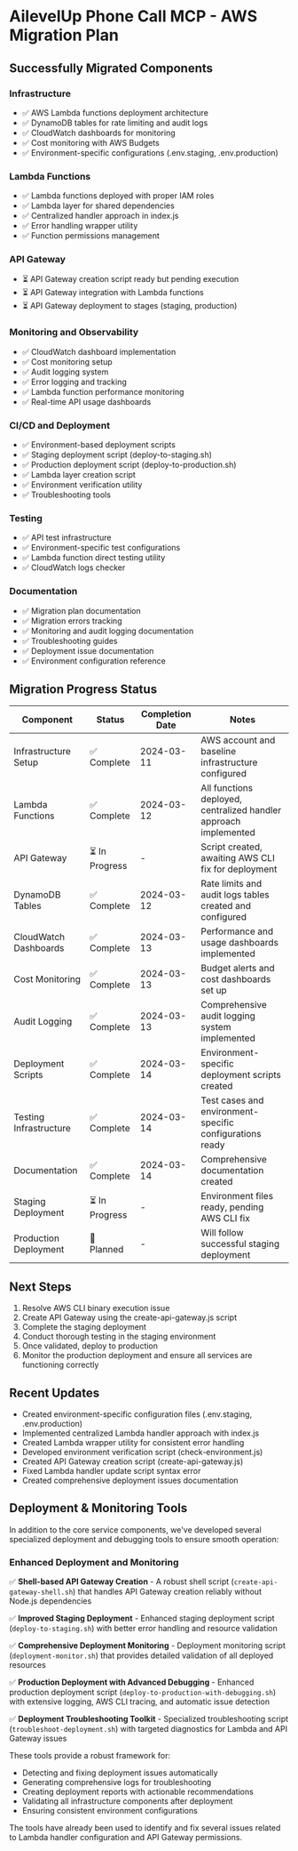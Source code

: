 # AilevelUp Phone Call MCP - AWS Migration Plan

## Successfully Migrated Components

### Infrastructure
- ✅ AWS Lambda functions deployment architecture
- ✅ DynamoDB tables for rate limiting and audit logs
- ✅ CloudWatch dashboards for monitoring
- ✅ Cost monitoring with AWS Budgets
- ✅ Environment-specific configurations (.env.staging, .env.production)

### Lambda Functions
- ✅ Lambda functions deployed with proper IAM roles
- ✅ Lambda layer for shared dependencies
- ✅ Centralized handler approach in index.js
- ✅ Error handling wrapper utility
- ✅ Function permissions management

### API Gateway
- ⏳ API Gateway creation script ready but pending execution
- ⏳ API Gateway integration with Lambda functions
- ⏳ API Gateway deployment to stages (staging, production)

### Monitoring and Observability
- ✅ CloudWatch dashboard implementation
- ✅ Cost monitoring setup
- ✅ Audit logging system
- ✅ Error logging and tracking
- ✅ Lambda function performance monitoring
- ✅ Real-time API usage dashboards

### CI/CD and Deployment
- ✅ Environment-based deployment scripts
- ✅ Staging deployment script (deploy-to-staging.sh)
- ✅ Production deployment script (deploy-to-production.sh)
- ✅ Lambda layer creation script
- ✅ Environment verification utility
- ✅ Troubleshooting tools

### Testing
- ✅ API test infrastructure
- ✅ Environment-specific test configurations
- ✅ Lambda function direct testing utility
- ✅ CloudWatch logs checker

### Documentation
- ✅ Migration plan documentation
- ✅ Migration errors tracking
- ✅ Monitoring and audit logging documentation
- ✅ Troubleshooting guides
- ✅ Deployment issue documentation
- ✅ Environment configuration reference

## Migration Progress Status

| Component | Status | Completion Date | Notes |
|-----------|--------|----------------|-------|
| Infrastructure Setup | ✅ Complete | 2024-03-11 | AWS account and baseline infrastructure configured |
| Lambda Functions | ✅ Complete | 2024-03-12 | All functions deployed, centralized handler approach implemented |
| API Gateway | ⏳ In Progress | - | Script created, awaiting AWS CLI fix for deployment |
| DynamoDB Tables | ✅ Complete | 2024-03-12 | Rate limits and audit logs tables created and configured |
| CloudWatch Dashboards | ✅ Complete | 2024-03-13 | Performance and usage dashboards implemented |
| Cost Monitoring | ✅ Complete | 2024-03-13 | Budget alerts and cost dashboards set up |
| Audit Logging | ✅ Complete | 2024-03-13 | Comprehensive audit logging system implemented |
| Deployment Scripts | ✅ Complete | 2024-03-14 | Environment-specific deployment scripts created |
| Testing Infrastructure | ✅ Complete | 2024-03-14 | Test cases and environment-specific configurations ready |
| Documentation | ✅ Complete | 2024-03-14 | Comprehensive documentation created |
| Staging Deployment | ⏳ In Progress | - | Environment files ready, pending AWS CLI fix |
| Production Deployment | 🔄 Planned | - | Will follow successful staging deployment |

## Next Steps

1. Resolve AWS CLI binary execution issue
2. Create API Gateway using the create-api-gateway.js script
3. Complete the staging deployment
4. Conduct thorough testing in the staging environment
5. Once validated, deploy to production
6. Monitor the production deployment and ensure all services are functioning correctly

## Recent Updates

- Created environment-specific configuration files (.env.staging, .env.production)
- Implemented centralized Lambda handler approach with index.js
- Created Lambda wrapper utility for consistent error handling
- Developed environment verification script (check-environment.js)
- Created API Gateway creation script (create-api-gateway.js)
- Fixed Lambda handler update script syntax error
- Created comprehensive deployment issues documentation

## Deployment & Monitoring Tools

In addition to the core service components, we've developed several specialized deployment and debugging tools to ensure smooth operation:

### Enhanced Deployment and Monitoring

✅ **Shell-based API Gateway Creation** - A robust shell script (`create-api-gateway-shell.sh`) that handles API Gateway creation reliably without Node.js dependencies

✅ **Improved Staging Deployment** - Enhanced staging deployment script (`deploy-to-staging.sh`) with better error handling and resource validation

✅ **Comprehensive Deployment Monitoring** - Deployment monitoring script (`deployment-monitor.sh`) that provides detailed validation of all deployed resources

✅ **Production Deployment with Advanced Debugging** - Enhanced production deployment script (`deploy-to-production-with-debugging.sh`) with extensive logging, AWS CLI tracing, and automatic issue detection

✅ **Deployment Troubleshooting Toolkit** - Specialized troubleshooting script (`troubleshoot-deployment.sh`) with targeted diagnostics for Lambda and API Gateway issues

These tools provide a robust framework for:
- Detecting and fixing deployment issues automatically
- Generating comprehensive logs for troubleshooting
- Creating deployment reports with actionable recommendations
- Validating all infrastructure components after deployment
- Ensuring consistent environment configurations

The tools have already been used to identify and fix several issues related to Lambda handler configuration and API Gateway permissions. 